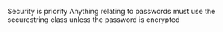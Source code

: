 Security is priority
Anything relating to passwords must use the securestring class unless the password is encrypted
